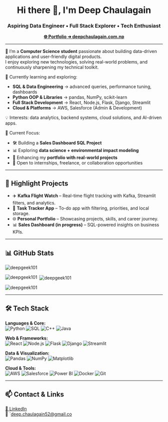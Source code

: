 <h1 align="center">Hi there 👋, I'm Deep Chaulagain</h1>
<h3 align="center">Aspiring Data Engineer • Full Stack Explorer • Tech Enthusiast</h3>

<p align="center">
  <a href="https://deepchaulagain.com.np"><strong>🌐 Portfolio ➜ deepchaulagain.com.np</strong></a>
</p>

---

🎯 I’m a **Computer Science student** passionate about building data-driven applications and user-friendly digital products.  
I enjoy exploring new technologies, solving real-world problems, and continuously sharpening my technical toolkit.

🌱 Currently learning and exploring:
- **SQL & Data Engineering** → advanced queries, performance tuning, dashboards  
- **Python OOP & Libraries** → pandas, NumPy, scikit-learn  
- **Full Stack Development** → React, Node.js, Flask, Django, Streamlit  
- **Cloud & Platforms** → AWS, Salesforce (Admin & Development)  

💡 Interests: data analytics, backend systems, cloud solutions, and AI-driven apps.  

🚧 Current Focus:
- 🛠 Building a **Sales Dashboard SQL Project**  
- 📊 Exploring **data science + environmental impact modeling**  
- 🚀 Enhancing my **portfolio with real-world projects**  
- 🤝 Open to internships, freelance, or collaboration opportunities  

---

## 💼 Highlight Projects

- ✈️ **Kafka Flight Watch** – Real-time flight tracking with Kafka, Streamlit filters, and analytics.  
- 📓 **Task Tracker App** – To-do app with filtering, priorities, and local storage.  
- 🌐 **Personal Portfolio** – Showcasing projects, skills, and career journey.  
- 📊 **Sales Dashboard (in progress)** – SQL-powered insights on business KPIs.  

---

## 📊 GitHub Stats

<p align="left">
  <img src="https://komarev.com/ghpvc/?username=deepgeek101&label=Profile%20views&color=0e75b6&style=flat" alt="deepgeek101" />
</p>

<p>
  <img align="left" src="https://github-readme-stats.vercel.app/api/top-langs?username=deepgeek101&show_icons=true&locale=en&layout=compact" alt="deepgeek101" />
</p>

<p>&nbsp;<img align="center" src="https://github-readme-stats.vercel.app/api?username=deepgeek101&show_icons=true&locale=en" alt="deepgeek101" /></p>

<p><img align="center" src="https://github-readme-streak-stats.herokuapp.com/?user=deepgeek101&" alt="deepgeek101" /></p>

---

## 🛠 Tech Stack

**Languages & Core:**  
![Python](https://img.shields.io/badge/-Python-3776AB?style=flat&logo=python&logoColor=white)
![SQL](https://img.shields.io/badge/-SQL-003B57?style=flat&logo=postgresql&logoColor=white)
![C++](https://img.shields.io/badge/-C++-00599C?style=flat&logo=cplusplus)
![Java](https://img.shields.io/badge/-Java-007396?style=flat&logo=java)

**Web & Frameworks:**  
![React](https://img.shields.io/badge/-React-20232A?style=flat&logo=react)
![Node.js](https://img.shields.io/badge/-Node.js-339933?style=flat&logo=nodedotjs&logoColor=white)
![Flask](https://img.shields.io/badge/-Flask-000000?style=flat&logo=flask)
![Django](https://img.shields.io/badge/-Django-092E20?style=flat&logo=django)
![Streamlit](https://img.shields.io/badge/-Streamlit-FF4B4B?style=flat&logo=streamlit)

**Data & Visualization:**  
![Pandas](https://img.shields.io/badge/-Pandas-150458?style=flat&logo=pandas)
![NumPy](https://img.shields.io/badge/-NumPy-013243?style=flat&logo=numpy)
![Matplotlib](https://img.shields.io/badge/-Matplotlib-11557c?style=flat)

**Cloud & Tools:**  
![AWS](https://img.shields.io/badge/-AWS-232F3E?style=flat&logo=amazonaws)
![Salesforce](https://img.shields.io/badge/-Salesforce-00A1E0?style=flat&logo=salesforce)
![Power BI](https://img.shields.io/badge/-PowerBI-F2C811?style=flat&logo=powerbi)
![Docker](https://img.shields.io/badge/-Docker-2496ED?style=flat&logo=docker)
![Git](https://img.shields.io/badge/-Git-F05032?style=flat&logo=git)

---

## 📫 Contact & Links

[🔗 LinkedIn](https://www.linkedin.com/in/deep-chaulagain)  
📧 `deep.chaulagain52@gmail.co
